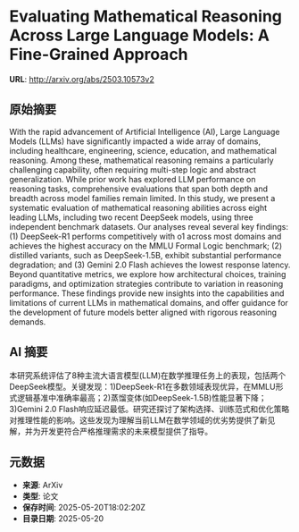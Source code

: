 # Evaluating Mathematical Reasoning Across Large Language Models: A Fine-Grained Approach

**URL**: http://arxiv.org/abs/2503.10573v2

## 原始摘要

With the rapid advancement of Artificial Intelligence (AI), Large Language
Models (LLMs) have significantly impacted a wide array of domains, including
healthcare, engineering, science, education, and mathematical reasoning. Among
these, mathematical reasoning remains a particularly challenging capability,
often requiring multi-step logic and abstract generalization. While prior work
has explored LLM performance on reasoning tasks, comprehensive evaluations that
span both depth and breadth across model families remain limited. In this
study, we present a systematic evaluation of mathematical reasoning abilities
across eight leading LLMs, including two recent DeepSeek models, using three
independent benchmark datasets. Our analyses reveal several key findings: (1)
DeepSeek-R1 performs competitively with o1 across most domains and achieves the
highest accuracy on the MMLU Formal Logic benchmark; (2) distilled variants,
such as DeepSeek-1.5B, exhibit substantial performance degradation; and (3)
Gemini 2.0 Flash achieves the lowest response latency. Beyond quantitative
metrics, we explore how architectural choices, training paradigms, and
optimization strategies contribute to variation in reasoning performance. These
findings provide new insights into the capabilities and limitations of current
LLMs in mathematical domains, and offer guidance for the development of future
models better aligned with rigorous reasoning demands.


## AI 摘要

本研究系统评估了8种主流大语言模型(LLM)在数学推理任务上的表现，包括两个DeepSeek模型。关键发现：1)DeepSeek-R1在多数领域表现优异，在MMLU形式逻辑基准中准确率最高；2)蒸馏变体(如DeepSeek-1.5B)性能显著下降；3)Gemini 2.0 Flash响应延迟最低。研究还探讨了架构选择、训练范式和优化策略对推理性能的影响。这些发现为理解当前LLM在数学领域的优劣势提供了新见解，并为开发更符合严格推理需求的未来模型提供了指导。

## 元数据

- **来源**: ArXiv
- **类型**: 论文
- **保存时间**: 2025-05-20T18:02:20Z
- **目录日期**: 2025-05-20
